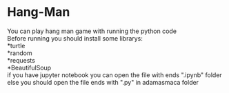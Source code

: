 # Hang-Man
You can play hang man game with running the python code                                                                 
Before running you should install some librarys:                                                          
  *turtle                                                                   
  *random                                                                      
  *requests                                                               
  *BeautifulSoup                                                                
if you have jupyter notebook you can open the file with ends ".ipynb" folder                                                            
else you should open the file ends with ".py" in adamasmaca folder                                                         

